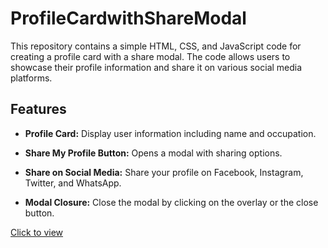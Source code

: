 # ProfileCardwithShareModal

This repository contains a simple HTML, CSS, and JavaScript code for creating a profile card with a share modal. The code allows users to showcase their profile information and share it on various social media platforms.

## Features

* **Profile Card:** Display user information including name and occupation.

* **Share My Profile Button:** Opens a modal with sharing options.

* **Share on Social Media:** Share your profile on Facebook, Instagram, Twitter, and WhatsApp.

* **Modal Closure:** Close the modal by clicking on the overlay or the close button.

[Click to view](https://sharee-modall.netlify.app/)
